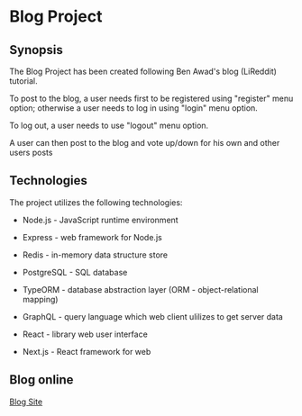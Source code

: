 # Blog Project

## Synopsis

The Blog Project has been created following Ben Awad's blog (LiReddit) tutorial. 

To post to the blog, a user needs first to be registered  using "register" menu option;
otherwise a user needs to log in using "login" menu option.

To log out, a user needs to use "logout" menu option.

A user can then post to the blog and vote up/down for his own and other users posts

## Technologies

The project utilizes the following technologies:

* Node.js - JavaScript runtime environment

* Express - web framework for Node.js

* Redis - in-memory data structure store

* PostgreSQL - SQL database

* TypeORM - database abstraction layer (ORM - object-relational mapping)

* GraphQL - query language which web client ulilizes to get server data 

* React - library web user interface

* Next.js - React framework for web

## Blog online

[Blog Site](https://www.lireddit.starprojects.pl.eu.org)